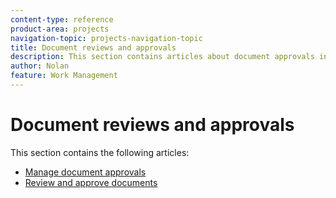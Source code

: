 ```yaml
---
content-type: reference
product-area: projects
navigation-topic: projects-navigation-topic
title: Document reviews and approvals
description: This section contains articles about document approvals in Adobe Workfront.
author: Nolan
feature: Work Management
---
```

# Document reviews and approvals

This section contains the following articles:

* [Manage document approvals](../../review-and-approve-work/document-reviews-and-approvals/manage-document-approvals.md) 
* [Review and approve documents](../../review-and-approve-work/document-reviews-and-approvals/review-and-approve-documents.md)